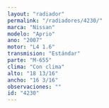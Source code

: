 ```yaml
---
layout: "radiador"
permalink: "/radiadores/4230/"
marca: "Nissan"
modelo: "Aprio"
ano: "2007"
motor: "L4 1.6"
transmision: "Estándar"
parte: "M-655"
clima: "Con clima"
alto: "18 13/16"
ancho: "16 3/16"
observaciones: ""
id: "4230"
---
```


